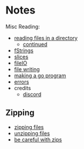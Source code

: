 
# Notes


Misc Reading:
- [reading files in a directory](https://pkg.go.dev/os#ReadDir)
    - [continued](https://stackoverflow.com/questions/14668850/list-directory-in-go)
- [fStrings](https://stackoverflow.com/questions/11123865/format-a-go-string-without-printing#11124241)
- [slices](https://go.dev/ref/spec#Slice_types)
- [fileIO](https://pkg.go.dev/os)
- [file writing](https://gosamples.dev/write-file/)
- [making a go program](https://go.dev/doc/tutorial/getting-started)
- [errors](https://www.digitalocean.com/community/tutorials/creating-custom-errors-in-go)
- credits
    - [discord](https://www.followchain.org/discord-profile-link/)



## Zipping
- [zipping files](https://gosamples.dev/zip-file/)
- [unzipping files](https://gosamples.dev/unzip-file/)
- [be careful with zips](https://security.snyk.io/research/zip-slip-vulnerability)